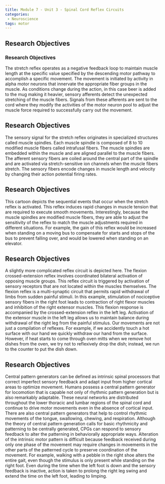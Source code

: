 ```yaml
---
title: Module 7 - Unit 3 - Spinal Cord Reflex Circuits
categories:
 - Neuroscience
tags: motor
---
```


## Research Objectives

### Research Objectives
The stretch reflex operates as a negative feedback loop to maintain muscle length at the specific value specified by the descending motor pathway to accomplish a specific movement. The movement is initiated by activity in alpha motor neurons that innervate the appropriate fiber groups in the muscle. As conditions change during the action, in this case beer is added to the mug making it heavier, sensory afferents detect the unexpected stretching of the muscle fibers. Signals from these afferents are sent to the cord where they modify the activities of the motor neuron pool to adjust the muscle force required to successfully carry out the movement.
 
## Research Objectives
The sensory signal for the stretch reflex originates in specialized structures called muscle spindles. Each muscle spindle is composed of 8 to 10 modified muscle fibers called intrafusal fibers. The muscle spindles are embedded within the muscle and are aligned parallel to the muscle fibers. The afferent sensory fibers are coiled around the central part of the spindle and are activated via stretch-sensitive ion channels when the muscle fibers stretch. The sensory fibers encode changes in muscle length and velocity by changing their action potential firing rates. 
 
## Research Objectives
This cartoon depicts the sequential events that occur when the stretch reflex is activated. This reflex induces rapid changes in muscle tension that are required to execute smooth movements. Interestingly, because the muscle spindles are modified muscle fibers, they are able to adjust the sensitivity of the reflex to match the muscle adjustments required in different situations. For example, the gain of this reflex would be increased when standing on a moving bus to compensate for starts and stops of the bus to prevent falling over, and would be lowered when standing on an elevator.
 
## Research Objectives
A slightly more complicated reflex circuit is depicted here. The flexion crossed-extension reflex involves coordinated bilateral activation of opposing muscle groups. This reflex circuit is triggered by activation of sensory receptors that are not located within the muscles themselves. The flexion reflex is a multi-synaptic circuit that permits rapid withdrawal of limbs from sudden painful stimuli. In this example, stimulation of nociceptive sensory fibers in the right foot leads to contraction of right flexor muscles and inhibition of the right extensor muscles. This flexion response is accompanied by the crossed-extension reflex in the left leg. Activation of the extensor muscle in the left leg allows us to maintain balance during withdrawal of the right leg from the painful stimulus. 
Our movements are not just a compilation of reflexes. For example, if we accidently touch a hot surface with our hand we quickly withdraw our hand from the surface. However, if heat starts to come through oven mitts when we remove hot dishes from the oven, we try not to reflexively drop the dish; instead, we run to the counter to put the dish down.
 
## Research Objectives
Central pattern generators can be defined as intrinsic spinal processors that correct imperfect sensory feedback and adapt input from higher cortical areas to optimize movement. Humans possess a central pattern generator for locomotion that is capable not only of rhythmic pattern generation but is also remarkably adaptable. These neural networks are distributed throughout the lower thoracic and lumbar regions of the spinal cord and continue to drive motor movements even in the absence of cortical input. There are also central pattern generators that help to control rhythmic movements of the tongue, swallowing, chewing, and respiration.
Although the theory of central pattern generation calls for basic rhythmicity and patterning to be centrally generated, CPGs can respond to sensory feedback to alter the patterning in behaviorally appropriate ways. Alteration of the intrinsic motor pattern is difficult because feedback received during only one phase of the movement may require changes in movements in the other parts of the patterned cycle to preserve coordination of the movement. For example, walking with a pebble in the right shoe alters the entire gait, even though the stimulus is only present while standing on the right foot. Even during the time when the left foot is down and the sensory feedback is inactive, action is taken to prolong the right leg swing and extend the time on the left foot, leading to limping.
